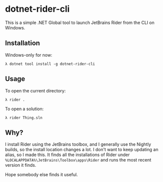 # dotnet-rider-cli

This is a simple .NET Global tool to launch JetBrains Rider from the CLI on Windows.

## Installation

Windows-only for now:

```shell
λ dotnet tool install -g dotnet-rider-cli
```

## Usage

To open the current directory:
```shell
λ rider .
```
To open a solution:
```shell
λ rider Thing.sln
```

## Why?

I install Rider using the JetBrains toolbox, and I generally
use the Nightly builds, so the install location changes
a lot. I don't want to keep updating an alias, so I made this.
It finds all the installations of Rider under
`%LOCALAPPDATA%\JetBrains\Toolbox\apps\Rider` and runs
the most recent version it finds.

Hope somebody else finds it useful.

